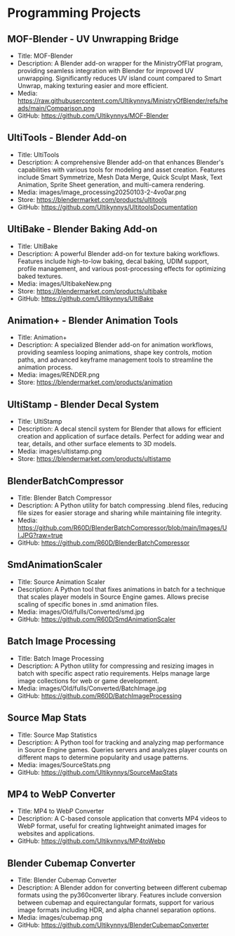 # Programming Projects

## MOF-Blender - UV Unwrapping Bridge
- Title: MOF-Blender
- Description: A Blender add-on wrapper for the MinistryOfFlat program, providing seamless integration with Blender for improved UV unwrapping. Significantly reduces UV island count compared to Smart Unwrap, making texturing easier and more efficient.
- Media: https://raw.githubusercontent.com/Ultikynnys/MinistryOfBlender/refs/heads/main/Comparison.png
- GitHub: https://github.com/Ultikynnys/MOF-Blender

## UltiTools - Blender Add-on
- Title: UltiTools
- Description: A comprehensive Blender add-on that enhances Blender's capabilities with various tools for modeling and asset creation. Features include Smart Symmetrize, Mesh Data Merge, Quick Sculpt Mask, Text Animation, Sprite Sheet generation, and multi-camera rendering.
- Media: images/image_processing20250103-2-4vo0ar.png
- Store: https://blendermarket.com/products/ultitools
- GitHub: https://github.com/Ultikynnys/UltitoolsDocumentation

## UltiBake - Blender Baking Add-on
- Title: UltiBake
- Description: A powerful Blender add-on for texture baking workflows. Features include high-to-low baking, decal baking, UDIM support, profile management, and various post-processing effects for optimizing baked textures.
- Media: images/UltibakeNew.png
- Store: https://blendermarket.com/products/ultibake
- GitHub: https://github.com/Ultikynnys/UltiBake

## Animation+ - Blender Animation Tools
- Title: Animation+
- Description: A specialized Blender add-on for animation workflows, providing seamless looping animations, shape key controls, motion paths, and advanced keyframe management tools to streamline the animation process.
- Media: images/RENDER.png
- Store: https://blendermarket.com/products/animation

## UltiStamp - Blender Decal System
- Title: UltiStamp
- Description: A decal stencil system for Blender that allows for efficient creation and application of surface details. Perfect for adding wear and tear, details, and other surface elements to 3D models.
- Media: images/ultistamp.png
- Store: https://blendermarket.com/products/ultistamp

## BlenderBatchCompressor
- Title: Blender Batch Compressor
- Description: A Python utility for batch compressing .blend files, reducing file sizes for easier storage and sharing while maintaining file integrity.
- Media: https://github.com/R60D/BlenderBatchCompressor/blob/main/Images/UI.JPG?raw=true
- GitHub: https://github.com/R60D/BlenderBatchCompressor

## SmdAnimationScaler
- Title: Source Animation Scaler
- Description: A Python tool that fixes animations in batch for a technique that scales player models in Source Engine games. Allows precise scaling of specific bones in .smd animation files.
- Media: images/Old/fulls/Converted/smd.jpg
- GitHub: https://github.com/R60D/SmdAnimationScaler

## Batch Image Processing
- Title: Batch Image Processing
- Description: A Python utility for compressing and resizing images in batch with specific aspect ratio requirements. Helps manage large image collections for web or game development.
- Media: images/Old/fulls/Converted/BatchImage.jpg
- GitHub: https://github.com/R60D/BatchImageProcessing

## Source Map Stats
- Title: Source Map Statistics
- Description: A Python tool for tracking and analyzing map performance in Source Engine games. Queries servers and analyzes player counts on different maps to determine popularity and usage patterns.
- Media: images/SourceStats.png
- GitHub: https://github.com/Ultikynnys/SourceMapStats

## MP4 to WebP Converter
- Title: MP4 to WebP Converter
- Description: A C-based console application that converts MP4 videos to WebP format, useful for creating lightweight animated images for websites and applications.
- GitHub: https://github.com/Ultikynnys/MP4toWebp

## Blender Cubemap Converter
- Title: Blender Cubemap Converter
- Description: A Blender addon for converting between different cubemap formats using the py360converter library. Features include conversion between cubemap and equirectangular formats, support for various image formats including HDR, and alpha channel separation options.
- Media: images/cubemap.png
- GitHub: https://github.com/Ultikynnys/BlenderCubemapConverter 